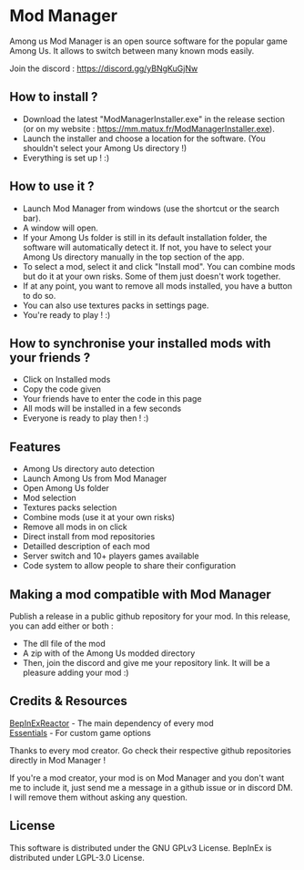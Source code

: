 # Mod Manager

Among us Mod Manager is an open source software for the popular game Among Us. It allows to switch between many known mods easily.

Join the discord : https://discord.gg/yBNgKuGjNw

## How to install ?

- Download the latest "ModManagerInstaller.exe" in the release section (or on my website : https://mm.matux.fr/ModManagerInstaller.exe).
- Launch the installer and choose a location for the software. (You shouldn't select your Among Us directory !)
- Everything is set up ! :)

## How to use it ?

- Launch Mod Manager from windows (use the shortcut or the search bar).
- A window will open.
- If your Among Us folder is still in its default installation folder, the software will automatically detect it. If not, you have to select your Among Us directory manually in the top section of the app.
- To select a mod, select it and click "Install mod". You can combine mods but do it at your own risks. Some of them just doesn't work together.
- If at any point, you want to remove all mods installed, you have a button to do so.
- You can also use textures packs in settings page.
- You're ready to play ! :)

## How to synchronise your installed mods with your friends ?

- Click on Installed mods
- Copy the code given
- Your friends have to enter the code in this page
- All mods will be installed in a few seconds
- Everyone is ready to play then ! :)

## Features

- Among Us directory auto detection
- Launch Among Us from Mod Manager
- Open Among Us folder
- Mod selection
- Textures packs selection
- Combine mods (use it at your own risks)
- Remove all mods in on click
- Direct install from mod repositories
- Detailled description of each mod
- Server switch and 10+ players games available
- Code system to allow people to share their configuration

## Making a mod compatible with Mod Manager

Publish a release in a public github repository for your mod. In this release, you can add either or both :
- The dll file of the mod
- A zip with of the Among Us modded directory
- Then, join the discord and give me your repository link. It will be a pleasure adding your mod :)

## Credits & Resources

[BepInExReactor](https://github.com/NuclearPowered/BepInEx) - The main dependency of every mod\
[Essentials](https://github.com/DorCoMaNdO/Reactor-Essentials) - For custom game options

Thanks to every mod creator. Go check their respective github repositories directly in Mod Manager !

If you're a mod creator, your mod is on Mod Manager and you don't want me to include it, just send me a message in a github issue or in discord DM. I will remove them without asking any question.

## License

This software is distributed under the GNU GPLv3 License. BepInEx is distributed under LGPL-3.0 License.

